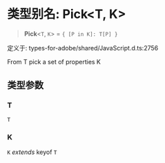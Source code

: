 # 类型别名: Pick\<T, K\>

> **Pick**\<`T`, `K`\> = `{ [P in K]: T[P] }`

定义于: types-for-adobe/shared/JavaScript.d.ts:2756

From T pick a set of properties K

## 类型参数

### T

`T`

### K

`K` *extends* keyof `T`
